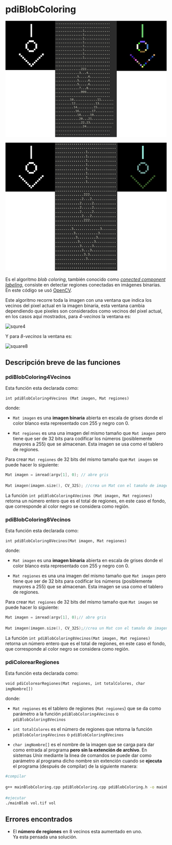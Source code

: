 # pdiBlobColoring

![vol4](./assets/vol_4vecinos_3en1.png)

![vol8](./assets/vol_8vecinos_3en1.png)

Es el algoritmo *blob coloring*, también conocido como [*conected component labeling*](https://en.wikipedia.org/wiki/Connected-component_labeling), consiste en detectar regiones conectadas en imágenes binarias. En este código se usó [OpenCV](https://opencv.org/).

Este algoritmo recorre toda la imagen con una ventana que indica los vecinos del pixel actual en la imagen binaria, esta ventana cambia dependiendo que pixeles son considerados como vecinos del pixel actual, en los casos aquí mostrados, para *4-vecinos* la ventana es:

![squre4](https://upload.wikimedia.org/wikipedia/commons/4/49/Square_4_connectivity.png)

Y para *8-vecinos* la ventana es:

![square8](https://upload.wikimedia.org/wikipedia/commons/5/5a/Square_8_connectivity.png)

## Descripción breve de las funciones

### pdiBlobColoring4Vecinos

Esta función esta declarada como:

`int pdiBlobColoring4Vecinos (Mat imagen, Mat regiones)`

donde:

* `Mat imagen` es una **imagen binaria** abierta en escala de grises donde el color blanco esta representado con 255 y negro con 0.

* `Mat regiones` es una una imagen del mismo tamaño que `Mat imagen` pero tiene que ser de 32 bits para codificar los números (posiblemente mayores a 255) que se almacenan. Esta imagen se usa como el tablero de regiones.

Para crear `Mat regiones` de 32 bits del mismo tamaño que `Mat imagen` se puede hacer lo siguiente:

```c++
Mat imagen = imread(argv[1], 0); // abre gris

Mat imagen(imagen.size(), CV_32S); //crea un Mat con el tamaño de imagen pero usa 32bits en lugar de 8bits
```

La función `int pdiBlobColoring4Vecinos (Mat imagen, Mat regiones)` retorna un número entero que es el total de regiones, en este caso el fondo, que corresponde al color negro se considera como región.

### pdiBlobColoring8Vecinos

Esta función esta declarada como:

`int pdiBlobColoring8Vecinos(Mat imagen, Mat regiones)`

donde:

* `Mat imagen` es una **imagen binaria** abierta en escala de grises donde el color blanco esta representado con 255 y negro con 0.

* `Mat regiones` es una una imagen del mismo tamaño que `Mat imagen` pero tiene que ser de 32 bits para codificar los números (posiblemente mayores a 255) que se almacenan. Esta imagen se usa como el tablero de regiones.

Para crear `Mat regiones` de 32 bits del mismo tamaño que `Mat imagen` se puede hacer lo siguiente:

```c++
Mat imagen = imread(argv[1], 0);// abre gris

Mat imagen(imagen.size(), CV_32S);//crea un Mat con el tamaño de imagen pero usa 32bits en lugar de 8bits
```

La función `int pdiBlobColoring8Vecinos(Mat imagen, Mat regiones)` retorna un número entero que es el total de regiones, en este caso el fondo, que corresponde al color negro se considera como región.

### pdiColorearRegiones

Esta función esta declarada como:

`void pdiColorearRegiones(Mat regiones, int totalColores, char imgNombre[])`

donde:

* `Mat regiones` es el tablero de regiones (`Mat regiones`) que se da como parámetro a la función `pdiBlobColoring4Vecinos` o `pdiBlobColoring8Vecinos`

* `int totalColores` es el número de regiones que retorna la función `pdiBlobColoring4Vecinos` o `pdiBlobColoring8Vecinos`

* `char imgNombre[]` es el nombre de la imagen que se carga para dar como entrada al programa **pero sin la extención de archivo**. En sistemas *Unix* mediante la linea de comandos se puede dar como parámetro al programa dicho nombre sin extención cuando se **ejecuta** el programa (después de compilar) de la siguiente manera:

```bash
#compilar

g++ mainBlobColoring.cpp pdiBlobColoring.cpp pdiBlobColoring.h -o mainBlob `pkg-config --cflags --libs opencv`

#ejecutar
./mainBlob vol.tif vol

```

## Errores encontrados

* El **número de regiones** en 8 vecinos esta aumentado en uno.  
Ya esta pensada una solución.
